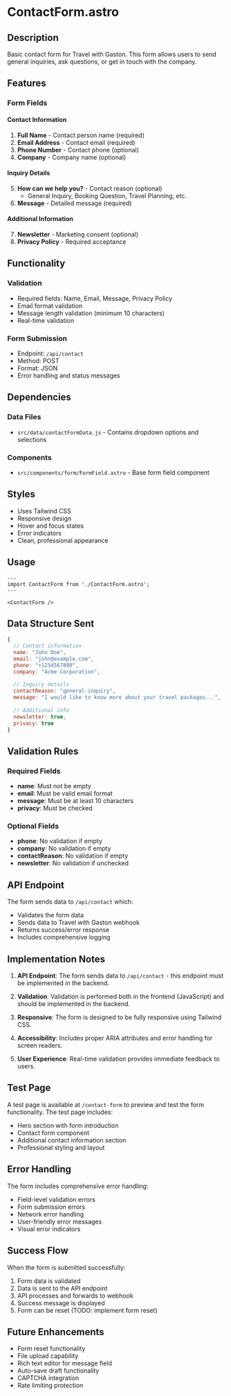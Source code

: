 # ContactForm.astro

## Description
Basic contact form for Travel with Gaston. This form allows users to send general inquiries, ask questions, or get in touch with the company.

## Features

### Form Fields

#### Contact Information
1. **Full Name** - Contact person name (required)
2. **Email Address** - Contact email (required)
3. **Phone Number** - Contact phone (optional)
4. **Company** - Company name (optional)

#### Inquiry Details
5. **How can we help you?** - Contact reason (optional)
   - General Inquiry, Booking Question, Travel Planning, etc.
6. **Message** - Detailed message (required)

#### Additional Information
7. **Newsletter** - Marketing consent (optional)
8. **Privacy Policy** - Required acceptance

## Functionality

### Validation
- Required fields: Name, Email, Message, Privacy Policy
- Email format validation
- Message length validation (minimum 10 characters)
- Real-time validation

### Form Submission
- Endpoint: `/api/contact`
- Method: POST
- Format: JSON
- Error handling and status messages

## Dependencies

### Data Files
- `src/data/contactFormData.js` - Contains dropdown options and selections

### Components
- `src/components/form/FormField.astro` - Base form field component

## Styles
- Uses Tailwind CSS
- Responsive design
- Hover and focus states
- Error indicators
- Clean, professional appearance

## Usage

```astro
---
import ContactForm from './ContactForm.astro';
---

<ContactForm />
```

## Data Structure Sent

```javascript
{
  // Contact information
  name: "John Doe",
  email: "john@example.com",
  phone: "+1234567890",
  company: "Acme Corporation",
  
  // Inquiry details
  contactReason: "general-inquiry",
  message: "I would like to know more about your travel packages...",
  
  // Additional info
  newsletter: true,
  privacy: true
}
```

## Validation Rules

### Required Fields
- **name**: Must not be empty
- **email**: Must be valid email format
- **message**: Must be at least 10 characters
- **privacy**: Must be checked

### Optional Fields
- **phone**: No validation if empty
- **company**: No validation if empty
- **contactReason**: No validation if empty
- **newsletter**: No validation if unchecked

## API Endpoint

The form sends data to `/api/contact` which:
- Validates the form data
- Sends data to Travel with Gaston webhook
- Returns success/error response
- Includes comprehensive logging

## Implementation Notes

1. **API Endpoint**: The form sends data to `/api/contact` - this endpoint must be implemented in the backend.

2. **Validation**: Validation is performed both in the frontend (JavaScript) and should be implemented in the backend.

3. **Responsive**: The form is designed to be fully responsive using Tailwind CSS.

4. **Accessibility**: Includes proper ARIA attributes and error handling for screen readers.

5. **User Experience**: Real-time validation provides immediate feedback to users.

## Test Page

A test page is available at `/contact-form` to preview and test the form functionality. The test page includes:
- Hero section with form introduction
- Contact form component
- Additional contact information section
- Professional styling and layout

## Error Handling

The form includes comprehensive error handling:
- Field-level validation errors
- Form submission errors
- Network error handling
- User-friendly error messages
- Visual error indicators

## Success Flow

When the form is submitted successfully:
1. Form data is validated
2. Data is sent to the API endpoint
3. API processes and forwards to webhook
4. Success message is displayed
5. Form can be reset (TODO: implement form reset)

## Future Enhancements

- Form reset functionality
- File upload capability
- Rich text editor for message field
- Auto-save draft functionality
- CAPTCHA integration
- Rate limiting protection
